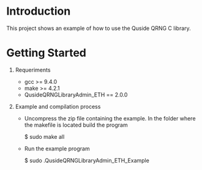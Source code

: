 # Introduction 
This project shows an example of how to use the Quside QRNG C library.

# Getting Started
1.	Requeriments 
    - gcc >= 9.4.0
    - make >= 4.2.1
    - QusideQRNGLibraryAdmin_ETH == 2.0.0
    
2.  Example and compilation process
    - Uncompress the zip file containing the example. In the folder where the makefile is located build the program
    
        $ sudo make all
        
    - Run the example program

        $ sudo .QusideQRNGLibraryAdmin_ETH_Example
